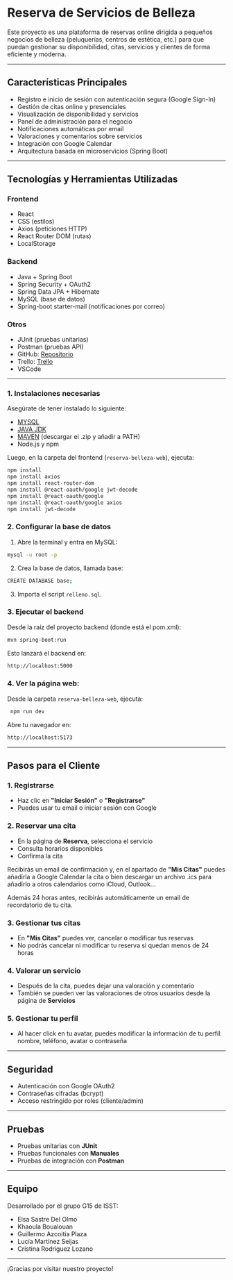 # **Reserva de Servicios de Belleza**

Este proyecto es una plataforma de reservas online dirigida a pequeños negocios de belleza (peluquerías, centros de estética, etc.) para que puedan gestionar su disponibilidad, citas, servicios y clientes de forma eficiente y moderna.

---

## Características Principales

-  Registro e inicio de sesión con autenticación segura (Google Sign-In)
-  Gestión de citas online y presenciales
-  Visualización de disponibilidad y servicios
-  Panel de administración para el negocio
-  Notificaciones automáticas por email
-  Valoraciones y comentarios sobre servicios
-  Integración con Google Calendar
-  Arquitectura basada en microservicios (Spring Boot)

---

##  Tecnologías y Herramientas Utilizadas

### Frontend
-  React
-  CSS (estilos)
-  Axios (peticiones HTTP)
-  React Router DOM (rutas)
-  LocalStorage 

### Backend
-  Java + Spring Boot
-  Spring Security + OAuth2
-  Spring Data JPA + Hibernate
-  MySQL (base de datos)
-  Spring-boot starter-mail (notificaciones por correo)

### Otros
-  JUnit (pruebas unitarias)
-  Postman (pruebas API)
-  GitHub: [Repositorio](https://github.com/lumarseijas/isst-G15)
-  Trello: [Trello](https://trello.com/b/uJJV9c7g/isst-grupo15-belleza)
-  VSCode

---
### 1. Instalaciones necesarias

Asegúrate de tener instalado lo siguiente:

- [MYSQL](https://dev.mysql.com/downloads/installer/)
- [JAVA JDK](https://adoptium.net/es/)
- [MAVEN](https://maven.apache.org/download.cgi) (descargar el .zip y añadir a PATH)
- Node.js y npm

Luego, en la carpeta del frontend (`reserva-belleza-web`), ejecuta:

```bash
npm install
npm install axios
npm install react-router-dom
npm install @react-oauth/google jwt-decode
npm install @react-oauth/google
npm install @react-oauth/google axios
npm install jwt-decode
```
### 2. Configurar la base de datos
1. Abre la terminal y entra en MySQL: 
```bash
mysql -u root -p
```
2. Crea la base de datos, llamada base:
```bash
CREATE DATABASE base;
```
3. Importa el script `relleno.sql`.
### 3. Ejecutar el backend
Desde la raíz del proyecto backend (donde está el pom.xml):
```bash
mvn spring-boot:run
```
Esto lanzará el backend en:
```bash
http://localhost:5000
```
### 4. Ver la página web: 
Desde la carpeta `reserva-belleza-web`, ejecuta:
```bash
 npm run dev
```
Abre tu navegador en:
```bash
http://localhost:5173
```
---

## Pasos para el Cliente

### 1. Registrarse
- Haz clic en **"Iniciar Sesión"** o **"Registrarse"**
- Puedes usar tu email o iniciar sesión con Google

### 2. Reservar una cita
- En la página de **Reserva**, selecciona el servicio
- Consulta horarios disponibles
- Confirma la cita

Recibirás un email de confirmación y, en el apartado de **"Mis Citas"** puedes añadirla a Google Calendar la cita o bien descargar un archivo .ics para añadirlo a otros calendarios como iCloud, Outlook...

Además 24 horas antes, recibirás automáticamente un email de recordatorio de tu cita. 

### 3. Gestionar tus citas
- En **"Mis Citas"** puedes ver, cancelar o modificar tus reservas
- No podrás cancelar ni modificar tu reserva si quedan menos de 24 horas

### 4. Valorar un servicio
- Después de la cita, puedes dejar una valoración y comentario
- También se pueden ver las valoraciones de otros usuarios desde la página de **Servicios**

### 5. Gestionar tu perfil
- Al hacer click en tu avatar, puedes modificar la información de tu perfil: nombre, teléfono, avatar o contraseña
  
---
## Seguridad

-  Autenticación con Google OAuth2
-  Contraseñas cifradas (bcrypt)
-  Acceso restringido por roles (cliente/admin)

---

##  Pruebas

-  Pruebas unitarias con **JUnit**
-  Pruebas funcionales con **Manuales**
-  Pruebas de integración con **Postman**

---

##  Equipo

Desarrollado por el grupo G15 de ISST:
- Elsa Sastre Del Olmo
- Khaoula Boualouan
- Guillermo Azcoitia Plaza
- Lucía Martínez Seijas
- Cristina Rodríguez Lozano

---

¡Gracias por visitar nuestro proyecto! 


